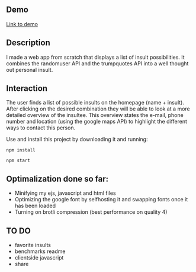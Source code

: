 <!-- Add a link to your live demo in Github Pages 🌐-->

## Demo

[Link to demo](www.google.com)

<!-- ☝️ replace this description with a description of your own work -->

## Description

I made a web app from scratch that displays a list of insult possibilities. It combines the randomuser API and the trumpquotes API into a well thought out personal insult.

## Interaction

The user finds a list of possible insults on the homepage (name + insult). After clicking on the desired combination they will be able to look at a more detailed overview of the insultee. This overview states the e-mail, phone number and location (using the google maps API) to highlight the different ways to contact this person.

<!-- Add a nice image here at the end of the week, showing off your shiny frontend 📸 -->

<!-- Maybe a table of contents here? 📚 -->

<!-- How about a section that describes how to install this project? 🤓 -->

Use and install this project by downloading it and running:

`npm install`

`npm start`

<!-- ...but how does one use this project? What are its features 🤔 -->

<!-- What external data source is featured in your project and what are its properties 🌠 -->

<!-- Maybe a checklist of done stuff and stuff still on your wishlist? ✅ -->

## Optimalization done so far:

- Minifying my ejs, javascript and html files
- Optimizing the google font by selfhosting it and swapping fonts once it has been loaded
- Turning on brotli compression (best performance on quality 4)

<!-- How about a license here? 📜 (or is it a licence?) 🤷 -->

## TO DO

- favorite insults
- benchmarks readme
- clientside javascript
- share

